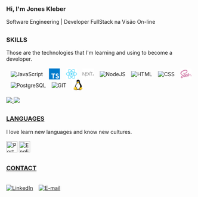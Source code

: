 <div style="display: inline-block">

### Hi, I'm Jones Kleber<br> 
  
Software Engineering | Developer FullStack na Visão On-line<br>

##

### __SKILLS__
<div style="display: inline-block" >Those are the technologies that I'm learning and using to become a developer.    
 <br><br>
&nbsp&nbsp&nbsp<img align="center" alt="JavaScript" height="30" width="30" src="https://cdn.jsdelivr.net/gh/devicons/devicon/icons/javascript/javascript-original.svg" title="JavaScript" />
&nbsp&nbsp&nbsp<img align="center" alt="TypeScript" height="30" width="30" src="https://raw.githubusercontent.com/devicons/devicon/master/icons/typescript/typescript-plain.svg" title="TypeScript" />
&nbsp&nbsp&nbsp<img align="center" alt="ReactJS" height="30" width="30" src="https://github.com/devicons/devicon/blob/master/icons/react/react-original.svg" title="ReactJS" />
&nbsp&nbsp&nbsp<img align="center" alt="NextJS" height="30" width="30" src="https://github.com/devicons/devicon/blob/master/icons/nextjs/nextjs-original-wordmark.svg" title="NextJS" />
&nbsp&nbsp&nbsp<img align="center" alt="NodeJS" height="30" width="30" src="https://cdn.jsdelivr.net/gh/devicons/devicon/icons/nodejs/nodejs-original.svg" title="NodeJS" />
&nbsp&nbsp&nbsp<img align="center" alt="HTML" height="30" width="30" src="https://cdn.jsdelivr.net/gh/devicons/devicon/icons/html5/html5-original.svg" title="HTML5" />
&nbsp&nbsp&nbsp<img align="center" alt="CSS" height="30" width="30" src="https://cdn.jsdelivr.net/gh/devicons/devicon/icons/css3/css3-original.svg" title="CSS3" />
&nbsp&nbsp&nbsp<img align="center" alt="SCSS" height="30" width="30" src="https://github.com/devicons/devicon/blob/master/icons/sass/sass-original.svg" title="SCSS" />  
&nbsp&nbsp&nbsp<img align="center" alt="PostgreSQL" height="30" width="30" src="https://cdn.jsdelivr.net/gh/devicons/devicon/icons/postgresql/postgresql-original.svg" title="PostgreSQL" />
&nbsp&nbsp&nbsp<img align="center" alt="GIT" height="30" width="30" src="https://cdn.jsdelivr.net/gh/devicons/devicon/icons/git/git-original.svg"" title="Git" />
&nbsp&nbsp&nbsp<img align="center" alt="LINUX" height="30" width="30" src="https://github.com/devicons/devicon/blob/master/icons/linux/linux-original.svg"" title="Linux" />
<div><br>
  
<div align="left">
  <a href="https://github.com/joneskleber">
  <img height="180em" src="https://github-readme-stats.vercel.app/api?username=joneskleber&show_icons=true&theme=dark&include_all_commits=true&count_private=true"/>
  <img height="180em" src="https://github-readme-stats.vercel.app/api/top-langs/?username=joneskleber&layout=compact&langs_count=7&theme=dark"/>
</div>
  

##
  
### __LANGUAGES__
</div>
<div style="display: inline-block">I love learn new languages and know new cultures.<br><br>
<img src="https://img.icons8.com/color/48/000000/brazil-circular.png" height="30" width="30" title="Português"/>
<img src="https://img.icons8.com/color/48/000000/usa-circular.png" height="30" width="30" title="English"/>
</div>
  
##
  
### __CONTACT__
  </div>
<div><br>
<a href="https://www.linkedin.com/in/joneskleber/" target="_blank"> <img align="center" alt="LinkedIn" src="https://img.shields.io/badge/LinkedIn-0077B5?style=for-the-badge&logo=linkedin&logoColor=white" title="LinkedIn" /></a>
&nbsp&nbsp&nbsp<a href="mailto:visao@visao-ol.com.br"><img align="center" alt="E-mail" src="https://img.shields.io/badge/Gmail-D14836?style=for-the-badge&logo=gmail&logoColor=white" title="E-mail" /></a>

  
</div>
